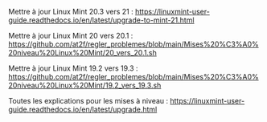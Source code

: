 Mettre à jour Linux Mint 20.3 vers 21 : https://linuxmint-user-guide.readthedocs.io/en/latest/upgrade-to-mint-21.html

Mettre à jour Linux Mint 20 vers 20.1 : https://github.com/at2f/regler_problemes/blob/main/Mises%20%C3%A0%20niveau%20Linux%20Mint/20_vers_20.1.sh

Mettre à jour Linux Mint 19.2 vers 19.3 : https://github.com/at2f/regler_problemes/blob/main/Mises%20%C3%A0%20niveau%20Linux%20Mint/19.2_vers_19.3.sh

Toutes les explications pour les mises à niveau : https://linuxmint-user-guide.readthedocs.io/en/latest/upgrade.html
